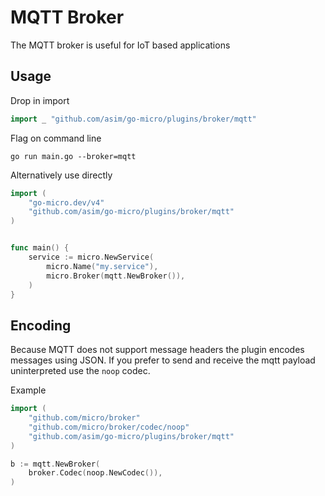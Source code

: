 # MQTT Broker

The MQTT broker is useful for IoT based applications

## Usage

Drop in import

```go
import _ "github.com/asim/go-micro/plugins/broker/mqtt"
```

Flag on command line

```shell
go run main.go --broker=mqtt
```

Alternatively use directly

```go
import (
	"go-micro.dev/v4"
	"github.com/asim/go-micro/plugins/broker/mqtt"
)


func main() {
	service := micro.NewService(
		micro.Name("my.service"),
		micro.Broker(mqtt.NewBroker()),
	)
}
```

## Encoding

Because MQTT does not support message headers the plugin encodes messages using JSON. 
If you prefer to send and receive the mqtt payload uninterpreted use the `noop` codec.

Example

```go
import (
    "github.com/micro/broker"
    "github.com/micro/broker/codec/noop"
    "github.com/asim/go-micro/plugins/broker/mqtt"
)

b := mqtt.NewBroker(
    broker.Codec(noop.NewCodec()),
)
```
